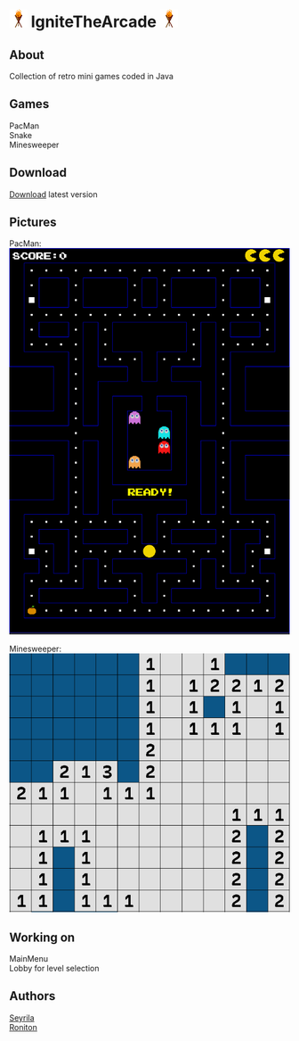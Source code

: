 # ![](https://github.com/Roniton-HS/IgniteTheArcade/blob/main/res/icon.png) IgniteTheArcade ![](https://github.com/Roniton-HS/IgniteTheArcade/blob/main/res/icon.png)

## About
Collection of retro mini games coded in Java

## Games
PacMan  
Snake  
Minesweeper

## Download
[Download](https://github.com/Roniton-HS/IgniteTheArcade/raw/main/versions/IgniteTheArcade.jar) latest version  

## Pictures
PacMan:  
![](https://github.com/Roniton-HS/IgniteTheArcade/blob/main/res/gitHub/pacman.PNG)  
  
Minesweeper:  
![](https://github.com/Roniton-HS/IgniteTheArcade/blob/main/res/gitHub/minesweeper.PNG)


## Working on
MainMenu  
Lobby for level selection  

## Authors
[Seyrila](https://github.com/Seyrila)  
[Roniton](https://github.com/Roniton-HS)
